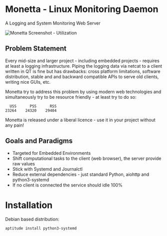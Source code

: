 # Monetta - Linux Monitoring Daemon

A Logging and System Monitoring Web Server

![Monetta Screenshot - Utilization](https://github.com/hgn/monetta/raw/master/doc/screenshots/screen-utilization.png)

## Problem Statement

Every mid-size and larger project - including embedded projects - requires at
least a logging infrastructure. Piping the logging data via netcat to a client
written in QT is fine but has drawbacks: cross platform limitations, software
distribution, stable and and backward compatible APIs to serve old clients,
writing nice GUIs, etc.

Monetta try to address this problem by using modern web technologies and
simultaneously try to be resource friendly - at least try to do so:

```
  USS      PSS      RSS
23264    24320    29404
```

Monetta is released under a liberal licence - use it in your project without
any pain!

## Goals and Paradigms

- Targeted for Embedded Environments
- Shift computational tasks to the client (web browser), the server provide raw values
- Stick with Systemd and Journalctl
- Reduce external dependencies - just standard Python, aiohttp and python3-systemd
- If no client is connected the service should idle 100%

# Installation

Debian based distribution:

```
aptitude install python3-systemd
```
